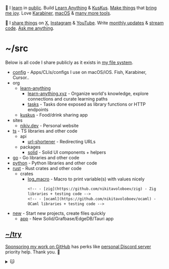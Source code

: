 👋 I [learn](https://wiki.nikiv.dev/sharing/everything-I-know) in [public](https://wiki.nikiv.dev/). Build [Learn Anything](https://github.com/learn-anything/learn-anything.xyz) & [KusKus](https://github.com/kuskusapp/kuskus). [Make things](https://nikiv.dev/projects) that [bring me joy](https://nikiv.dev/likes). Love [Karabiner](https://wiki.nikiv.dev/macOS/apps/karabiner/), [macOS](https://github.com/nikitavoloboev/config) & [many more tools](https://wiki.nikiv.dev/sharing/my-workflow).

💛 I [share things](https://wiki.nikiv.dev/sharing/) on [X](https://twitter.com/nikitavoloboev), [Instagram](https://www.instagram.com/nikitavoloboev) & [YouTube](https://www.youtube.com/channel/UCEKqrUfr_FMKIO9XSJS4vDw). Write [monthly updates](https://wiki.nikiv.dev/looking-back/) & [stream code](https://www.youtube.com/@nikitavoloboev/streams). [Ask me anything](https://github.com/nikitavoloboev/ama).

# ~/src

Below is all code I share publicly as it exists in [my file system](https://wiki.nikiv.dev/unix/my-file-system).

<!-- Below is all useful code I share publicly as it exists in [my file system](https://wiki.nikiv.dev/unix/my-file-system). See [here](https://nikiv.dev/github) for full interactive list. -->
<!-- TODO: add above once /github is built. interactive list will include repos like [explore], [data] etc. Can also include repos like `private` just show a lock next to it. reflect my file system fully  -->

- [config](https://github.com/nikitavoloboev/config) - Apps/CLIs/configs I use on macOS/iOS. Fish, Karabiner, Cursor..
- org
  - [learn-anything](https://github.com/learn-anything)
    - [learn-anything.xyz](https://github.com/learn-anything/learn-anything.xyz) - Organize world's knowledge, explore connections and curate learning paths
    - [tasks](https://github.com/learn-anything/tasks) - Tasks done exposed as library functions or HTTP endpoints
    <!-- - [explore](https://github.com/learn-anything/todo) - Trying things
    - [data](https://github.com/learn-anything/data) - Data to seed LA + tasks -->
  - [kuskus](https://github.com/kuskusapp/kuskus) - Food/drink sharing app
- sites
  - [nikiv.dev](https://github.com/nikitavoloboev/nikiv.dev) - Personal website
- [ts](https://github.com/nikitavoloboev/ts) - TS libraries and other code
  - api
    - [url-shortener](https://github.com/nikitavoloboev/url-shortener) - Redirecting URLs
  - packages
    - [solid](https://github.com/nikitavoloboev/solid) - Solid UI components + helpers
- [go](https://github.com/nikitavoloboev/go) - Go libraries and other code
- [python](https://github.com/nikitavoloboev/python) - Python libraries and other code
- [rust](https://github.com/nikitavoloboev/rust) - Rust crates and other code
  - crates
    - [log_macro](https://github.com/nikitavoloboev/log_macro) - Macro to print variable(s) with values nicely
      <!-- TODO: add when there is actual code in there, for now focus is on ts/go/python/rust fully  -->
        <!-- - [swift](https://github.com/nikitavoloboev/swift) - Swift libraries and other code -->
          <!-- - [zig](https://github.com/nikitavoloboev/zig) - Zig libraries + testing code -->
          <!-- - [ocaml](https://github.com/nikitavoloboev/ocaml) - OCaml libraries + testing code -->
- [new](https://github.com/nikitavoloboev/new) - Start new projects, create files quickly
  <!-- TODO: needs update -->
  - [app](https://github.com/nikitavoloboev/new-app) - New Solid/Grafbase/EdgeDB/Tauri app
    <!-- - other -->
      <!-- TODO: alfred/raycast are repos I don't need as workflows will live inside respective language and curated part can mentioned in /config repo -->
      <!-- - [alfred](https://github.com/nikitavoloboev/alfred) - Alfred workflows I use
      - [raycast](https://github.com/nikitavoloboev/raycast) - Raycast extensions I use
      - [haskell](https://github.com/nikitavoloboev/haskell) - Haskell libraries + testing code -->

## [~/try](https://github.com/nikitavoloboev/try)

[Sponsoring my work on GitHub](https://github.com/sponsors/nikitavoloboev) has perks like [personal Discord server](https://discord.com/invite/TVafwaD23d) priority help. Thank you. 🖤

<details><summary>🐱</summary>
  <br/>
  <a href="https://nikiv.dev">
    <img width="800" heigth="200" src="https://raw.githubusercontent.com/nikitavoloboev/nikitavoloboev/main/cat.jpg"></img>
  </a>
</details>
